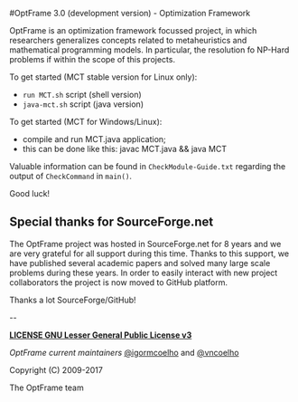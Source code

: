 #OptFrame 3.0 (development version) - Optimization Framework

OptFrame is an optimization framework focussed project, in which researchers generalizes concepts related to metaheuristics and mathematical programming models.
In particular, the resolution fo NP-Hard problems if within the scope of this projects.

To get started (MCT stable version for Linux only):
- `run MCT.sh` script (shell version)
- `java-mct.sh` script (java version)

To get started (MCT for Windows/Linux):
- compile and run MCT.java application;
- this can be done like this: javac MCT.java && java MCT


Valuable information can be found in `CheckModule-Guide.txt` regarding 
the output of `CheckCommand` in `main()`. 

Good luck!

## Special thanks for SourceForge.net

The OptFrame project was hosted in SourceForge.net for 8 years and we are 
very grateful for all support during this time. Thanks to this support, we
have published several academic papers and solved many large scale problems
during these years. In order to easily interact with new project collaborators
the project is now moved to GitHub platform.

Thanks a lot SourceForge/GitHub! 

--

[**LICENSE GNU Lesser General Public License v3**](https://github.com/optframe/optframe/blob/master/LICENSE)

*OptFrame current maintainers* [@igormcoelho](https://github.com/igormcoelho) and [@vncoelho](https://github.com/vncoelho)

Copyright (C) 2009-2017

The OptFrame team
